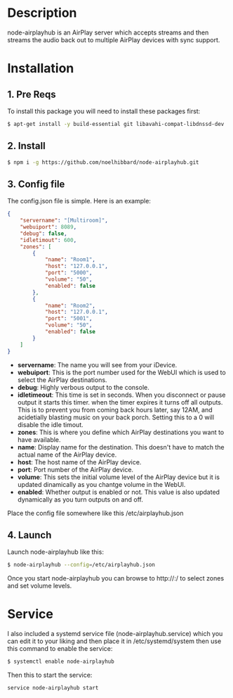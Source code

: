 # Description
node-airplayhub is an AirPlay server which accepts streams and then streams the audio back out to multiple AirPlay devices with sync support.

# Installation

## 1. Pre Reqs
To install this package you will need to install these packages first:
``` bash
$ apt-get install -y build-essential git libavahi-compat-libdnssd-dev
```

## 2. Install
``` bash
$ npm i -g https://github.com/noelhibbard/node-airplayhub.git
```

## 3. Config file
The config.json file is simple. Here is an example:

``` json
{
    "servername": "[Multiroom]",
    "webuiport": 8089,
    "debug": false,
    "idletimout": 600,
    "zones": [
        {
            "name": "Room1",
            "host": "127.0.0.1",
            "port": "5000",
            "volume": "50",
            "enabled": false
        },
        {
            "name": "Room2",
            "host": "127.0.0.1",
            "port": "5001",
            "volume": "50",
            "enabled": false
        }
    ]
}
```

- **servername**: The name you will see from your iDevice.
- **webuiport**: This is the port number used for the WebUI which is used to select the AirPlay destinations.
- **debug**: Highly verbous output to the console.
- **idletimeout**: This time is set in seconds. When you disconnect or pause output it starts this timer. when the timer expires it turns off all outputs. This is to prevent you from coming back hours later, say 12AM, and acidetially blasting music on your back porch. Setting this to a 0 will disable the idle timout.
- **zones**: This is where you define which AirPlay destinations you want to have available.
- **name**: Display name for the destination. This doesn't have to match the actual name of the AirPlay device.
- **host**: The host name of the AirPlay device.
- **port**: Port number of the AirPlay device.
- **volume**: This sets the initial volume level of the AirPlay device but it is updated dinamically as you chantge volume in the WebUI.
- **enabled**: Whether output is enabled or not. This value is also updated dynamically as you turn outputs on and off.

Place the config file somewhere like this /etc/airplayhub.json

## 4. Launch
Launch node-airplayhub like this:
``` bash
$ node-airplayhub --config=/etc/airplayhub.json
```

Once you start node-airplayhub you can browse to http://<hostname>:<portnum>/ to select zones and set volume levels.

# Service
I also included a systemd service file (node-airplayhub.service) which you can edit it to your liking and then place it in /etc/systemd/system then use this command to enable the service:
``` bash
$ systemctl enable node-airplayhub
```

Then this to start the service:
``` bash
service node-airplayhub start
```

